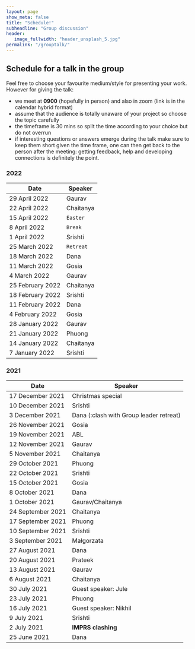 ```yaml
---
layout: page
show_meta: false
title: "Schedule!"
subheadline: "Group discussion"
header:
   image_fullwidth: "header_unsplash_5.jpg"
permalink: "/grouptalk/"
---
```


## Schedule for a talk in the group

Feel free to choose your favourite medium/style for presenting your work.
However for giving the talk:

- we meet at **0900** (hopefully in person) and also in zoom (link is in the calendar hybrid format)
- assume that the audience is totally unaware of your project so choose the topic carefully
- the timeframe is 30 mins so spilt the time according to your choice but do not overrun
- if interesting questions or answers emerge during the talk make sure to keep them short given the time frame, one can then get back to the person after the meeting: getting feedback, help and developing connections is definitely the point.

### 2022

| Date      | Speaker |
| ----------- | ----------- |
| 29 April 2022   |    Gaurav   |
| 22 April 2022   |    Chaitanya   |
| 15 April 2022   |    ``Easter``   |
| 8 April 2022   |    ``Break``   |
| 1 April 2022   |    Srishti   |
| 25 March 2022   |    ``Retreat``   |
| 18 March 2022   |    Dana   |
| 11 March 2022   |    Gosia   |
| 4 March 2022   |    Gaurav   |
| 25 February 2022   |    Chaitanya     |
| 18 February 2022   |    Srishti     |
| 11 February 2022  |   Dana    |
| 4 February 2022   |    Gosia   |
| 28 January 2022   |    Gaurav    |
| 21 January 2022   |    Phuong   |
| 14 January 2022   |    Chaitanya     |
| 7 January 2022   |    Srishti     |

### 2021


| Date      | Speaker |
| ----------- | ----------- |
| 17 December 2021   |    Christmas special     |
| 10 December 2021   |    Srishti     |
| 3 December 2021   |    Dana (:clash with Group leader retreat)     |
| 26 November 2021   |    Gosia     |
| 19 November 2021   |    ABL   |
| 12 November 2021   |    Gaurav    |
| 5 November 2021   |    Chaitanya    |
| 29 October 2021   |    Phuong     |
| 22 October 2021   |    Srishti     |
| 15 October 2021   |    Gosia     |
| 8 October 2021   |    Dana    |
| 1 October 2021   |    Gaurav/Chaitanya    |
| 24 September 2021   |    Chaitanya    |
| 17 September 2021   |    Phuong     |
| 10 September 2021   |    Srishti     |
| 3 September 2021   |    Małgorzata     |
| 27 August 2021   |    Dana     |
| 20 August 2021   |    Prateek     |
| 13 August 2021   |     Gaurav    |
| 6 August 2021   |    Chaitanya     |
| 30 July 2021   |    Guest speaker: Jule     |
| 23 July 2021   |    Phuong     |
| 16 July 2021   |    Guest speaker: Nikhil     |
| 9 July 2021   |    Srishti     |
| 2 July 2021   |    **IMPRS clashing**     |
| 25 June 2021      | Dana       |








